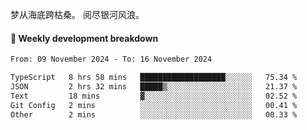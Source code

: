 梦从海底跨枯桑。
阅尽银河风浪。


#### 📝 Weekly development breakdown

<!--START_SECTION:waka-->

```txt
From: 09 November 2024 - To: 16 November 2024

TypeScript   8 hrs 58 mins   ███████████████████░░░░░░   75.34 %
JSON         2 hrs 32 mins   █████▒░░░░░░░░░░░░░░░░░░░   21.37 %
Text         18 mins         ▓░░░░░░░░░░░░░░░░░░░░░░░░   02.52 %
Git Config   2 mins          ░░░░░░░░░░░░░░░░░░░░░░░░░   00.41 %
Other        2 mins          ░░░░░░░░░░░░░░░░░░░░░░░░░   00.33 %
```

<!--END_SECTION:waka-->



